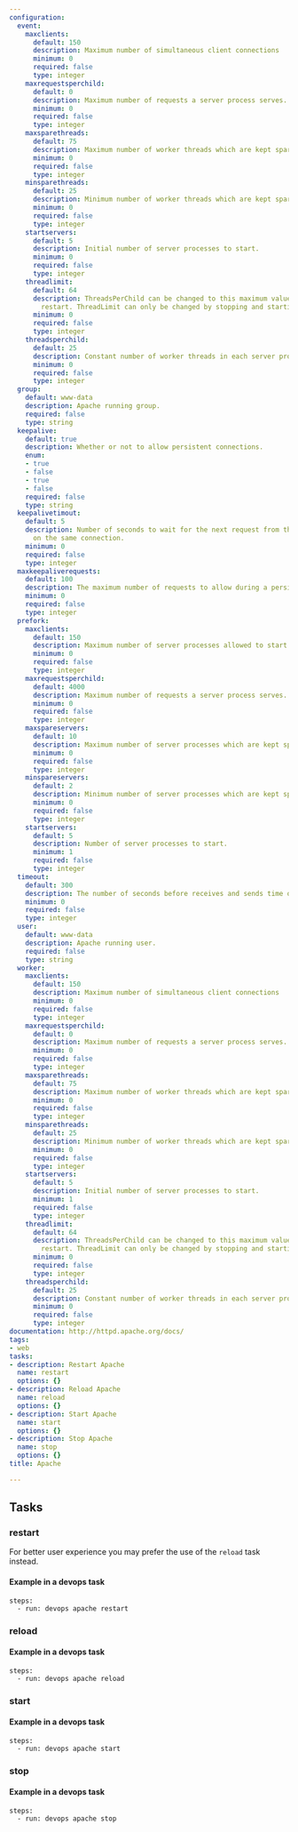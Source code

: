 ```yaml
---
configuration:
  event:
    maxclients:
      default: 150
      description: Maximum number of simultaneous client connections
      minimum: 0
      required: false
      type: integer
    maxrequestsperchild:
      default: 0
      description: Maximum number of requests a server process serves.
      minimum: 0
      required: false
      type: integer
    maxsparethreads:
      default: 75
      description: Maximum number of worker threads which are kept spare.
      minimum: 0
      required: false
      type: integer
    minsparethreads:
      default: 25
      description: Minimum number of worker threads which are kept spare,
      minimum: 0
      required: false
      type: integer
    startservers:
      default: 5
      description: Initial number of server processes to start.
      minimum: 0
      required: false
      type: integer
    threadlimit:
      default: 64
      description: ThreadsPerChild can be changed to this maximum value during a graceful
        restart. ThreadLimit can only be changed by stopping and starting Apache.
      minimum: 0
      required: false
      type: integer
    threadsperchild:
      default: 25
      description: Constant number of worker threads in each server process.
      minimum: 0
      required: false
      type: integer
  group:
    default: www-data
    description: Apache running group.
    required: false
    type: string
  keepalive:
    default: true
    description: Whether or not to allow persistent connections.
    enum:
    - true
    - false
    - true
    - false
    required: false
    type: string
  keepalivetimout:
    default: 5
    description: Number of seconds to wait for the next request from the same client
      on the same connection.
    minimum: 0
    required: false
    type: integer
  maxkeepaliverequests:
    default: 100
    description: The maximum number of requests to allow during a persistent connection.
    minimum: 0
    required: false
    type: integer
  prefork:
    maxclients:
      default: 150
      description: Maximum number of server processes allowed to start.
      minimum: 0
      required: false
      type: integer
    maxrequestsperchild:
      default: 4000
      description: Maximum number of requests a server process serves.
      minimum: 0
      required: false
      type: integer
    maxspareservers:
      default: 10
      description: Maximum number of server processes which are kept spare.
      minimum: 0
      required: false
      type: integer
    minspareservers:
      default: 2
      description: Minimum number of server processes which are kept spare.
      minimum: 0
      required: false
      type: integer
    startservers:
      default: 5
      description: Number of server processes to start.
      minimum: 1
      required: false
      type: integer
  timeout:
    default: 300
    description: The number of seconds before receives and sends time out.
    minimum: 0
    required: false
    type: integer
  user:
    default: www-data
    description: Apache running user.
    required: false
    type: string
  worker:
    maxclients:
      default: 150
      description: Maximum number of simultaneous client connections
      minimum: 0
      required: false
      type: integer
    maxrequestsperchild:
      default: 0
      description: Maximum number of requests a server process serves.
      minimum: 0
      required: false
      type: integer
    maxsparethreads:
      default: 75
      description: Maximum number of worker threads which are kept spare.
      minimum: 0
      required: false
      type: integer
    minsparethreads:
      default: 25
      description: Minimum number of worker threads which are kept spare,
      minimum: 0
      required: false
      type: integer
    startservers:
      default: 5
      description: Initial number of server processes to start.
      minimum: 1
      required: false
      type: integer
    threadlimit:
      default: 64
      description: ThreadsPerChild can be changed to this maximum value during a graceful
        restart. ThreadLimit can only be changed by stopping and starting Apache.
      minimum: 0
      required: false
      type: integer
    threadsperchild:
      default: 25
      description: Constant number of worker threads in each server process.
      minimum: 0
      required: false
      type: integer
documentation: http://httpd.apache.org/docs/
tags:
- web
tasks:
- description: Restart Apache
  name: restart
  options: {}
- description: Reload Apache
  name: reload
  options: {}
- description: Start Apache
  name: start
  options: {}
- description: Stop Apache
  name: stop
  options: {}
title: Apache

---
```


## Tasks
### restart

For better user experience you may prefer the use of the `reload` task instead.

#### Example in a devops task

    steps:
      - run: devops apache restart

### reload
#### Example in a devops task

    steps:
      - run: devops apache reload

### start

#### Example in a devops task

    steps:
      - run: devops apache start

### stop

#### Example in a devops task

    steps:
      - run: devops apache stop
